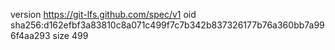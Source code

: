 version https://git-lfs.github.com/spec/v1
oid sha256:d162efbf3a83810c8a071c499f7c7b342b837326177b76a360bb7a996f4aa293
size 499
